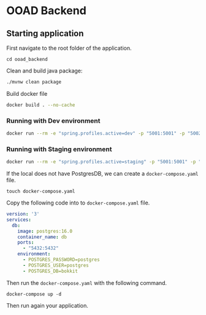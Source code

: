 # OOAD Backend




## Starting application
First navigate to the root folder of the application.
```
cd ooad_backend
```

Clean and build java package:
```bash
./mvnw clean package
```
Build docker file
```bash
docker build . --no-cache
```

### Running with Dev environment 
```bash
docker run --rm -e "spring.profiles.active=dev" -p "5001:5001" -p "5002:5002" {Builded_image}
```

### Running with Staging environment 
```bash
docker run --rm -e "spring.profiles.active=staging" -p "5001:5001" -p "5002:5002" {Builded_image}
```

If the local does not have PostgresDB, we can create a `docker-compose.yaml` file.
```
touch docker-compose.yaml
```
Copy the following code into to `docker-compose.yaml` file.
```yaml
version: '3'
services:
  db:
    image: postgres:16.0
    container_name: db
    ports:
      - "5432:5432"
    environment:
      - POSTGRES_PASSWORD=postgres
      - POSTGRES_USER=postgres
      - POSTGRES_DB=bokkit

```
Then run the `docker-compose.yaml` with the following command.
```
docker-compose up -d
```
Then run again your application.

